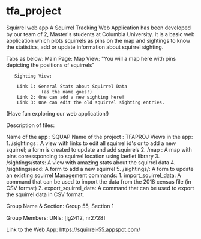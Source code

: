 # tfa_project
Squirrel web app
A Squirrel Tracking Web Application has been developed by our team of 2, Master's students at Columbia University. It is a 
basic web application which plots squirrels as pins on the map and sightings to know the statistics, add or update information
about squirrel sighting.

Tabs as below:
Main Page:
      Map View:
       "You will a map here with pins depicting the positions of squirrels"
       
       Sighting View:
       
        Link 1: General Stats about Squirrel Data 
                 (as the name goes!)
        Link 2: One can add a new sighting here!
        Link 3: One can edit the old squirrel sighting entries.
        
 
 
 (Have fun exploring our web application!)
 
Description of files:

Name of the app : SQUAP
Name of the project : TFAPROJ
Views in the app: 1. /sightings : A view with links to edit all squirrel id's or to add a new squirrel; a form is created to 
update and add squirrels 2. /map : A map with pins corressponding to squirrel location using laeflet library 
3. /sightings/stats: A view with amazing stats about the squirrel data 4. /sightings/add: A form to add a new squirrel 
5. /sightings/: A form to update an existing squirrel
Management commands: 1. import_squirrel_data: A command that can be used to import the data from the 2018 census file 
(in CSV format) 2. export_squirrel_data: A command that can be used to export the squirrel data in CSV format.

Group Name & Section: Group 55, Section 1

Group Members: UNIs: [ig2412, nr2728]

Link to the Web App: https://squirrel-55.appspot.com/
